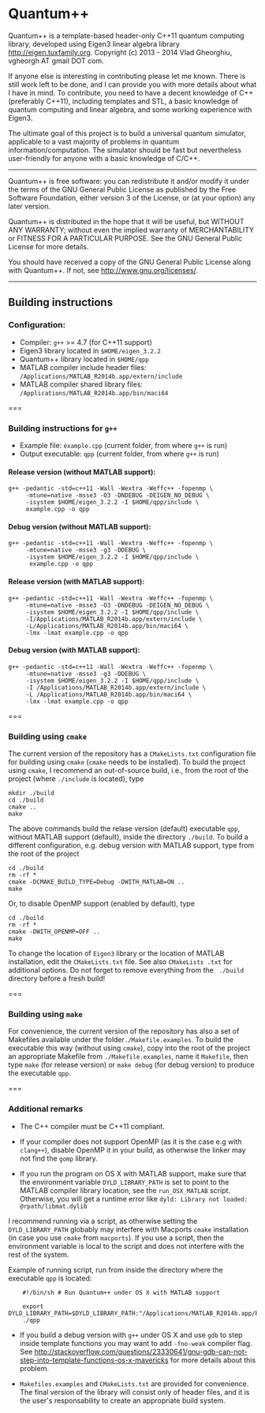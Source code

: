 # Quantum++

Quantum++ is a template-based header-only C++11 quantum computing library, 
developed using Eigen3 linear algebra library <http://eigen.tuxfamily.org>. 
Copyright (c) 2013 - 2014 Vlad Gheorghiu, vgheorgh AT gmail DOT com.

If anyone else is interesting in contributing please let me known. 
There is still work left to be done, and I can provide you with more details 
about what I have in mind. To contribute, you need to have a decent knowledge 
of C++ (preferably C++11), including templates and STL, 
a basic knowledge of quantum computing and linear algebra, 
and some working experience with Eigen3.

The ultimate goal of this project is to build a universal quantum simulator, 
applicable to a vast majority of problems in quantum information/computation.
The simulator should be fast but nevertheless user-friendly 
for anyone with a basic knowledge of C/C++. 

---
Quantum++ is free software: you can redistribute it and/or modify
it under the terms of the GNU General Public License as published by
the Free Software Foundation, either version 3 of the License, or
(at your option) any later version.

Quantum++ is distributed in the hope that it will be useful,
but WITHOUT ANY WARRANTY; without even the implied warranty of
MERCHANTABILITY or FITNESS FOR A PARTICULAR PURPOSE.  See the
GNU General Public License for more details.

You should have received a copy of the GNU General Public License
along with Quantum++.  If not, see <http://www.gnu.org/licenses/>.

---
## Building instructions

### Configuration:

- Compiler: `g++` >= 4.7 (for C++11 support)
- Eigen3 library located in `$HOME/eigen_3.2.2`
- Quantum++ library located in `$HOME/qpp`
- MATLAB compiler include header files:
`/Applications/MATLAB_R2014b.app/extern/include`
- MATLAB compiler shared library files:
`/Applications/MATLAB_R2014b.app/bin/maci64`

===
### Building instructions for `g++`

- Example file: `example.cpp` (current folder, from where `g++` is run)
- Output executable: `qpp` (current folder, from where `g++` is run)

#### Release version (without MATLAB support): 

	g++ -pedantic -std=c++11 -Wall -Wextra -Weffc++ -fopenmp \
         -mtune=native -msse3 -O3 -DNDEBUG -DEIGEN_NO_DEBUG \
         -isystem $HOME/eigen_3.2.2 -I $HOME/qpp/include \
         example.cpp -o qpp

#### Debug version (without MATLAB support): 

	g++ -pedantic -std=c++11 -Wall -Wextra -Weffc++ -fopenmp \
         -mtune=native -msse3 -g3 -DDEBUG \
         -isystem $HOME/eigen_3.2.2 -I $HOME/qpp/include \
          example.cpp -o qpp

#### Release version (with MATLAB support): 

	g++ -pedantic -std=c++11 -Wall -Wextra -Weffc++ -fopenmp \
         -mtune=native -msse3 -O3 -DNDEBUG -DEIGEN_NO_DEBUG \
         -isystem $HOME/eigen_3.2.2 -I $HOME/qpp/include \
         -I/Applications/MATLAB_R2014b.app/extern/include \
         -L/Applications/MATLAB_R2014b.app/bin/maci64 \
         -lmx -lmat example.cpp -o qpp

#### Debug version (with MATLAB support): 

	g++ -pedantic -std=c++11 -Wall -Wextra -Weffc++ -fopenmp \
         -mtune=native -msse3 -g3 -DDEBUG \
         -isystem $HOME/eigen_3.2.2 -I $HOME/qpp/include \
         -I /Applications/MATLAB_R2014b.app/extern/include \
         -L /Applications/MATLAB_R2014b.app/bin/maci64 \
         -lmx -lmat example.cpp -o qpp

===
### Building using `cmake`

The current version of the repository has a `CMakeLists.txt` configuration file 
for building using `cmake` (`cmake` needs to be installed). To build the 
project using `cmake`, I recommend an out-of-source build, 
 i.e., from the root of the project (where `./include` is located), type

    mkdir ./build
    cd ./build
    cmake ..
    make

The above commands build the relase version (default) executable `qpp`, 
without MATLAB support (default), inside the directory `./build`. 
To build a different configuration, e.g. debug version with MATLAB support, 
type from the root of the project

    cd ./build
    rm -rf *
    cmake -DCMAKE_BUILD_TYPE=Debug -DWITH_MATLAB=ON ..
    make
    
Or, to disable OpenMP support (enabled by default), type
   
    cd ./build
    rm -rf *
    cmake -DWITH_OPENMP=OFF ..
    make

To change the location of `Eigen3` library or the location 
of MATLAB installation, edit the `CMakeLists.txt` file. See also `CMakeLists
.txt` for additional options. Do not forget to remove everything from the `
./build` directory before a fresh build!

===
### Building using `make`

For convenience, the current version of the repository has also a set 
of Makefiles available under the folder`./Makefile.examples`. To build the 
executable this way (without using `cmake`), copy into the root of the project 
an appropriate Makefile from `./Makefile.examples`, name it `Makefile`, 
then type `make` (for release version) or `make debug` (for debug version) 
to produce the executable `qpp`.

===
### Additional remarks

- The C++ compiler must be C++11 compliant.

- If your compiler does not support OpenMP 
(as it is the case e.g with `clang++`), disable OpenMP it in your build, 
as otherwise the linker may not find the `gomp` library.

- If you run the program on OS X with MATLAB support, make sure that 
the environment variable `DYLD_LIBRARY_PATH` is set to point to the MATLAB 
compiler library location, see the `run_OSX_MATLAB` script. 
Otherwise, you will get a runtime error like 
`dyld: Library not loaded: @rpath/libmat.dylib`

I recommend running via a script, as otherwise setting the 
`DYLD_LIBRARY_PATH` globably may interfere with Macports `cmake` installation
(in case you use `cmake` from `macports`). If you use a script, then the 
environment variable is local to the script and does not interfere 
with the rest of the system.

Example of running script, run from inside the directory where 
the executable `qpp` is located:
	    
	    #!/bin/sh # Run Quantum++ under OS X with MATLAB support
	    
	    export DYLD_LIBRARY_PATH=$DYLD_LIBRARY_PATH:"/Applications/MATLAB_R2014b.app/bin/maci64"
	    ./qpp


- If you build a debug version with `g++` under OS X and use `gdb` to step 
inside template functions you may want to add `-fno-weak` compiler flag. See 
<http://stackoverflow.com/questions/23330641/gnu-gdb-can-not-step-into-template-functions-os-x-mavericks>
for more details about this problem.

- `Makefiles.examples` and `CMakeLists.txt` are provided for convenience.
The final version of the library will consist only of header files, 
and it is the user's responsability to create an appropriate build system.

